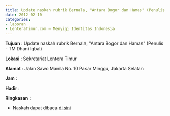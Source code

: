 ```yaml
---
title: Update naskah rubrik Bernala, "Antara Bogor dan Hamas" (Penulis - TM Dhani Iqbal)
date: 2012-02-10
categories:
- laporan
- LenteraTimur.com – Menyigi Identitas Indonesia
---
```




**Tujuan** : Update naskah rubrik Bernala, "Antara Bogor dan Hamas" (Penulis - TM Dhani Iqbal)

**Lokasi** : Sekretariat Lentera Timur 

**Alamat** : Jalan Sawo Manila No. 10 Pasar Minggu, Jakarta Selatan

**Jam** : 

**Hadir** :  


**Ringkasan** : 
* Naskah dapat dibaca [di sini](http://www.lenteratimur.com/2012/02/antara-bogor-dan-hamas/)
